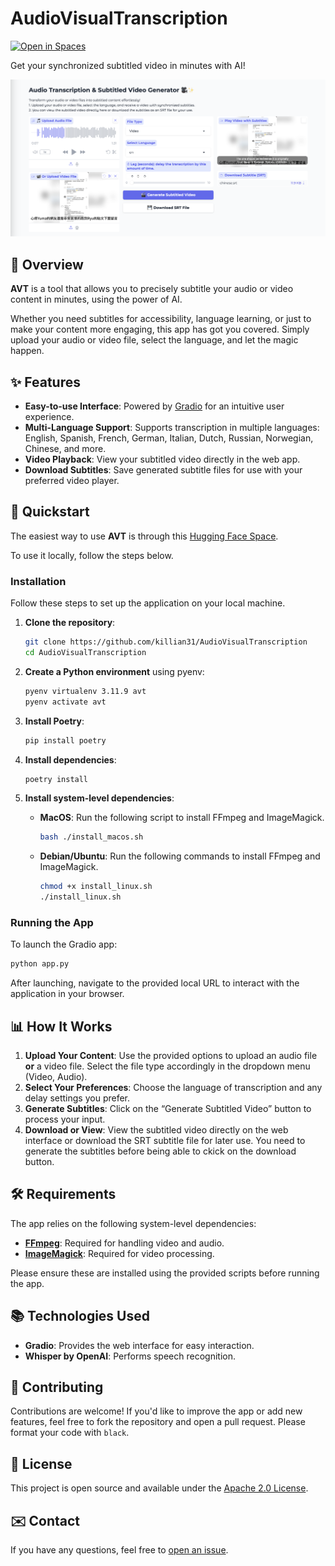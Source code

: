 # AudioVisualTranscription

[![Open in Spaces](https://huggingface.co/datasets/huggingface/badges/resolve/main/open-in-hf-spaces-lg-dark.svg)](https://huggingface.co/spaces/nelikCode/AudioVisualTranscription)

Get your synchronized subtitled video in minutes with AI!

![App screenshot](./app_ex.png)

## 📜 Overview

**AVT** is a tool that allows you to precisely subtitle your audio or video
content in minutes, using the power of AI.

Whether you need subtitles for accessibility, language learning, or just to make
your content more engaging, this app has got you covered. Simply upload your audio
or video file, select the language, and let the magic happen.

## ✨ Features

- **Easy-to-use Interface**: Powered by [Gradio](https://gradio.app) for an
  intuitive user experience.
- **Multi-Language Support**: Supports transcription in multiple languages:
  English, Spanish, French, German, Italian, Dutch, Russian, Norwegian, Chinese,
  and more.
- **Video Playback**: View your subtitled video directly in the web app.
- **Download Subtitles**: Save generated subtitle files for use with your preferred
video player.

## 🚀 Quickstart

The easiest way to use **AVT** is through this
[Hugging Face Space](https://huggingface.co/spaces/nelikCode/AudioVisualTranscription).

To use it locally, follow the steps below.

### Installation

Follow these steps to set up the application on your local machine.

1. **Clone the repository**:

    ```bash
    git clone https://github.com/killian31/AudioVisualTranscription
    cd AudioVisualTranscription
    ```

2. **Create a Python environment** using pyenv:

    ```bash
    pyenv virtualenv 3.11.9 avt
    pyenv activate avt
    ```

3. **Install Poetry**:

    ```bash
    pip install poetry
    ```

4. **Install dependencies**:

    ```bash
    poetry install
    ```

5. **Install system-level dependencies**:
    - **MacOS**: Run the following script to install FFmpeg and ImageMagick.

      ```bash
      bash ./install_macos.sh
      ```

    - **Debian/Ubuntu**: Run the following commands to install FFmpeg and ImageMagick.

      ```bash
      chmod +x install_linux.sh
      ./install_linux.sh
      ```

### Running the App

To launch the Gradio app:

```bash
python app.py
```

After launching, navigate to the provided local URL to interact with the
application in your browser.

## 📊 How It Works

1. **Upload Your Content**: Use the provided options to upload an audio file
   **or** a video file. Select the file type accordingly in the dropdown menu
   (Video, Audio).
2. **Select Your Preferences**: Choose the language of transcription and any
   delay settings you prefer.
3. **Generate Subtitles**: Click on the “Generate Subtitled Video” button to
   process your input.
4. **Download or View**: View the subtitled video directly on the web interface
   or download the SRT subtitle file for later use. You need to generate the
   subtitles before being able to ckick on the download button.

## 🛠 Requirements

The app relies on the following system-level dependencies:

- **[FFmpeg](https://ffmpeg.org/)**: Required for handling video and audio.
- **[ImageMagick](https://imagemagick.org/)**: Required for video processing.

Please ensure these are installed using the provided scripts before running the app.

## 📚 Technologies Used

- **Gradio**: Provides the web interface for easy interaction.
- **Whisper by OpenAI**: Performs speech recognition.

## 🤝 Contributing

Contributions are welcome! If you'd like to improve the app or add new features,
feel free to fork the repository and open a pull request. Please format your code
with `black`.

## 📄 License

This project is open source and available under the [Apache 2.0 License](LICENSE).

## ✉️ Contact

If you have any questions, feel free to
[open an issue](https://github.com/killian31/AudioVisualTranscription/issues/new).
